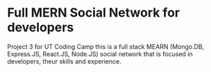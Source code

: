 # Full MERN Social Network for developers

Project 3 for UT Coding Camp this is a full stack MEARN (Mongo.DB, Express.JS, React.JS, Node.JS) social network that is focused in developers, theur skills and experience.
